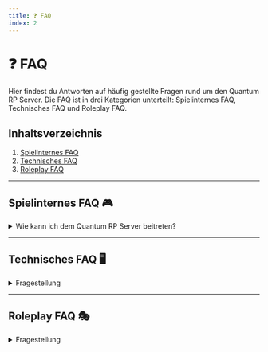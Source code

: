 ```yaml
---
title: ❓ FAQ
index: 2
---
```


# ❓ FAQ

Hier findest du Antworten auf häufig gestellte Fragen rund um den Quantum RP Server. Die FAQ ist in drei Kategorien unterteilt: Spielinternes FAQ, Technisches FAQ und Roleplay FAQ.

## Inhaltsverzeichnis
1. [Spielinternes FAQ](#spielinternes-faq)
2. [Technisches FAQ](#technisches-faq)
3. [Roleplay FAQ](#roleplay-faq)

---

## Spielinternes FAQ 🎮

<details>
<summary>Wie kann ich dem Quantum RP Server beitreten?</summary>
Um unseren Server beizutreten solltest du zunächst Mitglied unseres
[Discord-Servers](https://discord.gg/VQJmRy696q)
sein.
</details>

---

## Technisches FAQ 🖥️

<details>
<summary>Fragestellung</summary>
Text
</details>

---

## Roleplay FAQ 🎭

<details>
<summary>Fragestellung</summary>
Text
</details>
